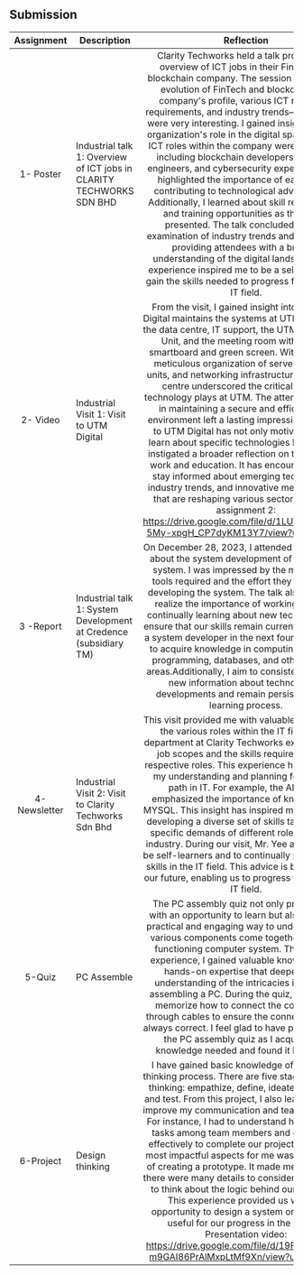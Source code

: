 ## Submission
| Assignment | Description  | Reflection |
| :-----: |  ------ | :-----: | 
| 1- Poster | Industrial talk 1: Overview of ICT jobs in CLARITY TECHWORKS SDN BHD | Clarity Techworks held a talk providing an overview of ICT jobs in their FinTech and blockchain company. The session covered the evolution of FinTech and blockchain, the company's profile, various ICT roles, skill requirements, and industry trends—all of which were very interesting. I gained insights into the organization's role in the digital space. Various ICT roles within the company were discussed, including blockchain developers, software engineers, and cybersecurity experts. The talk highlighted the importance of each role in contributing to technological advancement. Additionally, I learned about skill requirements and training opportunities as they were presented. The talk concluded with an examination of industry trends and challenges, providing attendees with a broader understanding of the digital landscape. This experience inspired me to be a self-learner to gain the skills needed to progress further in the IT field.| 
| 2- Video|Industrial Visit 1: Visit to UTM Digital | From the visit, I gained insight into how UTM Digital maintains the systems at UTM. We visited the data centre, IT support, the UTM Digital Care Unit, and the meeting room with Huawei smartboard and green screen. Witnessing the meticulous organization of servers, storage units, and networking infrastructure in the data centre underscored the critical role that technology plays at UTM. The attention to detail in maintaining a secure and efficient data environment left a lasting impression. The visit to UTM Digital has not only motivated me to learn about specific technologies but has also instigated a broader reflection on the future of work and education. It has encouraged me to stay informed about emerging technologies, industry trends, and innovative methodologies that are reshaping various sectors.                                                              Video of assignment 2: https://drive.google.com/file/d/1LUfCCbOJ17L-5My-xpgH_CP7dyKM13Y7/view?usp=sharing | 
| 3 -Report | Industrial talk 1: System Development at Credence (subsidiary TM) | On December 28, 2023, I attended a Webex talk about the system development of Credence’s system. I was impressed by the multitude of tools required and the effort they invested in developing the system. The talk also made me realize the importance of working hard and continually learning about new technologies to ensure that our skills remain current. To become a system developer in the next four years, I plan to acquire knowledge in computing, including programming, databases, and other relevant areas.Additionally, I aim to consistently explore new information about technological developments and remain persistent in the learning process. | 
| 4- Newsletter | Industrial Visit 2: Visit to Clarity Techworks  Sdn Bhd | This visit provided me with valuable insights into the various roles within the IT field. Each department at Clarity Techworks explained their job scopes and the skills required for their respective roles. This experience has enhanced my understanding and planning for a career path in IT. For example, the API team emphasized the importance of knowledge in MYSQL. This insight has inspired me to focus on developing a diverse set of skills tailored to the specific demands of different roles within the industry. During our visit, Mr. Yee advised us to be self-learners and to continually practice hard skills in the IT field. This advice is beneficial for our future, enabling us to progress further in the IT field. |
| 5-Quiz | PC Assemble | The PC assembly quiz not only provided me with an opportunity to learn but also offered a practical and engaging way to understand how various components come together to form a functioning computer system. Through this experience, I gained valuable knowledge and hands-on expertise that deepened my understanding of the intricacies involved in assembling a PC. During the quiz, I needed to memorize how to connect the components through cables to ensure the connections were always correct. I feel glad to have participated in the PC assembly quiz as I acquired the knowledge needed and found it beneficial. |
| 6-Project | Design thinking | I have gained basic knowledge of the design thinking process. There are five stages in design thinking: empathize, define, ideate, prototype, and test. From this project, I also learned how to improve my communication and teamwork skills. For instance, I had to understand how to divide tasks among team members and collaborate effectively to complete our project. One of the most impactful aspects for me was the process of creating a prototype. It made me realize that there were many details to consider, and we had to think about the logic behind our decisions. This experience provided us with the opportunity to design a system or app that is useful for our progress in the IT field.                                               Presentation video: https://drive.google.com/file/d/19Fh6udRS5T-m9GAI86PrAlMxpLtMf9Xn/view?usp=sharing  |
